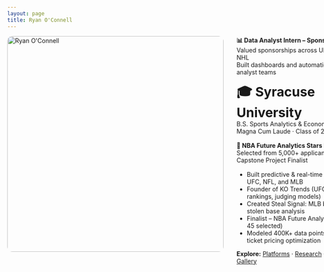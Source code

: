 ```yaml
---
layout: page
title: Ryan O'Connell
---
```



<div style="display: flex; align-items: flex-start; gap: 30px; flex-wrap: nowrap;">

  <div style="flex: 0 0 auto;">
    <img src="/assets/images/headshot_photoshopped.png" alt="Ryan O'Connell" style="width: 500px; height: auto; border-radius: 12px;" />
  </div>

  <div style="flex: 1; min-width: 300px;">
    <p style="margin: 0; font-weight: bold;">📊 Data Analyst Intern – SponsorUnited</p>
    <p style="margin: 0 0 16px 0;">Valued sponsorships across UFC, F1, and NHL<br/>
    Built dashboards and automation for global analyst teams</p>
    <p style="margin: 0; font-weight: bold; font-size: 30;">🎓 Syracuse University</p>
    <p style="margin: 0;">B.S. Sports Analytics & Economics</p>
    <p style="margin: 0 0 16px 0;">Magna Cum Laude · Class of 2024</p>
    <p style="margin: 0; font-weight: bold;">🏀 NBA Future Analytics Stars Program</p>
    <p style="margin: 0 0 16px 0;">Selected from 5,000+ applicants<br/>
    Capstone Project Finalist</p>
    <ul style="margin-top: 0;">
      <li>Built predictive & real-time tools across UFC, NFL, and MLB</li>
      <li>Founder of KO Trends (UFC scoring, rankings, judging models)</li>
      <li>Created Steal Signal: MLB bot for live stolen base analysis</li>
      <li>Finalist – NBA Future Analytics Stars (1 of 45 selected)</li>
      <li>Modeled 400K+ data points for NBA ticket pricing optimization</li>
    </ul>
    <p><strong>Explore:</strong> <a href="/platforms">Platforms</a> · <a href="/research">Research</a> · <a href="/resume">Resume</a> · <a href="/gallery">Gallery</a></p>
  </div>

</div>

